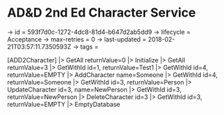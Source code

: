 # AD&D 2nd Ed Character Service

-> id = 593f7d0c-1272-4dc8-81d4-b647d2ab5dd9
-> lifecycle = Acceptance
-> max-retries = 0
-> last-updated = 2018-02-21T03:57:11.7350593Z
-> tags = 

[ADD2Character]
|> GetAll returnValue=0
|> Initialize
|> GetAll returnValue=3
|> GetWithId id=1, returnValue=Test1
|> GetWithId id=4, returnValue=EMPTY
|> AddCharacter name=Someone
|> GetWithId id=4, returnValue=Someone
|> GetWithId id=3, returnValue=Person
|> UpdateCharacter id=3, name=NewPerson
|> GetWithId id=3, returnValue=NewPerson
|> DeleteCharacter id=3
|> GetWithId id=3, returnValue=EMPTY
|> EmptyDatabase
~~~
